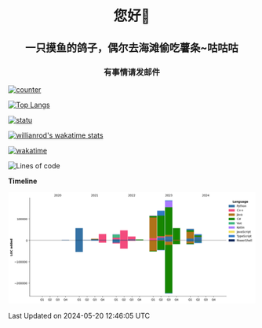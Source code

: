 

<!--
**kitUIN/kitUIN** is a ✨ _special_ ✨ repository because its `README.md` (this file) appears on your GitHub profile.

Here are some ideas to get you started:

- 🔭 I’m currently working on ...
- 🌱 I’m currently learning ...
- 👯 I’m looking to collaborate on ...
- 🤔 I’m looking for help with ...
- 💬 Ask me about ...
- 📫 How to reach me: ...
- 😄 Pronouns: ...
- ⚡ Fun fact: ...
-->
<h1 align="center">您好👋</h1>
<h2 align="center">一只摸鱼的鸽子，偶尔去海滩偷吃薯条~咕咕咕</h2>
<h3 align="center">有事情请发邮件</h3>

[![counter](https://count.getloli.com/get/@KitUIN?theme=rule34)](https://count.getloli.com/)

[![Top Langs](https://github-readme-stats.kituin.fun/api/top-langs/?username=kitUIN&show_icons=true&theme=gruvbox&locale=cn&layout=compact)](https://github.com/anuraghazra/github-readme-stats)  

[![statu](https://github-readme-stats.kituin.fun/api?username=kitUIN&show_icons=true&theme=gruvbox&locale=cn)](https://github.com/anuraghazra/github-readme-stats)  

[![willianrod's wakatime stats](https://github-readme-stats.kituin.fun/api/wakatime?username=kituin&langs_count=8&layout=compact&hide=Other,Binary,JSON,Markdown)](https://wakatime.com/@kitUIN)

[![wakatime](https://wakatime.com/badge/user/3b5608c7-e0b6-44a2-a217-cad786040b48.svg)](https://wakatime.com/@3b5608c7-e0b6-44a2-a217-cad786040b48)

<!--START_SECTION:waka-->
![Lines of code](https://img.shields.io/badge/From%20Hello%20World%20I%27ve%20Written-771.0%20thousand%20lines%20of%20code-blue)

**Timeline**

![Lines of Code chart](https://raw.githubusercontent.com/kitUIN/kitUIN/main/assets/bar_graph.png)


 Last Updated on 2024-05-20 12:46:05 UTC
<!--END_SECTION:waka-->
